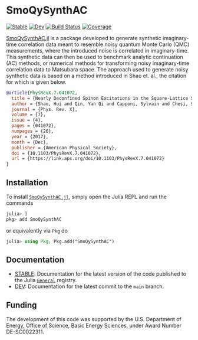 # SmoQySynthAC

[![Stable](https://img.shields.io/badge/docs-stable-blue.svg)](https://SmoQySuite.github.io/SmoQySynthAC.jl/stable/)
[![Dev](https://img.shields.io/badge/docs-dev-blue.svg)](https://SmoQySuite.github.io/SmoQySynthAC.jl/dev/)
[![Build Status](https://github.com/SmoQySuite/SmoQySynthAC.jl/actions/workflows/CI.yml/badge.svg?branch=main)](https://github.com/SmoQySuite/SmoQySynthAC.jl/actions/workflows/CI.yml?query=branch%3Amain)
[![Coverage](https://codecov.io/gh/SmoQySuite/SmoQySynthAC.jl/branch/main/graph/badge.svg)](https://codecov.io/gh/SmoQySuite/SmoQySynthAC.jl)

[SmoQySynthAC.jl](https://github.com/SmoQySuite/SmoQySynthAC.jl) is a package developed to generate synthetic imaginary-time correlation
data meant to resemble noisy quantum Monte Carlo (QMC) measurements, where the introduced noise is correlated in imaginary-time.
This synthetic data can then be used to benchmark analytic continuation (AC) methods, or numerical methods for transforming noisy
imaginary-time correlation data to Matsubara space. The approach used to generate noisy synthetic data is based on a method introduced
in Shao et. al., the citation for which is given below.

```bibtex
@article{PhysRevX.7.041072,
  title = {Nearly Deconfined Spinon Excitations in the Square-Lattice Spin-$1/2$ Heisenberg Antiferromagnet},
  author = {Shao, Hui and Qin, Yan Qi and Capponi, Sylvain and Chesi, Stefano and Meng, Zi Yang and Sandvik, Anders W.},
  journal = {Phys. Rev. X},
  volume = {7},
  issue = {4},
  pages = {041072},
  numpages = {26},
  year = {2017},
  month = {Dec},
  publisher = {American Physical Society},
  doi = {10.1103/PhysRevX.7.041072},
  url = {https://link.aps.org/doi/10.1103/PhysRevX.7.041072}
}
```

## Installation

To install [`SmoQySynthAC.jl`](https://github.com/SmoQySuite/SmoQySynthAC.jl.git),
simply open the Julia REPL and run the commands
```julia
julia> ]
pkg> add SmoQySynthAC
```
or equivalently via `Pkg` do
```julia
julia> using Pkg; Pkg.add("SmoQySynthAC")
```

## Documentation

- [STABLE](https://SmoQySuite.github.io/SmoQySynthAC.jl/stable/): Documentation for the latest version of the code published to the Julia [`General`](https://github.com/JuliaRegistries/General.git) registry.
- [DEV](https://SmoQySuite.github.io/SmoQySynthAC.jl/dev/): Documentation for the latest commit to the `main` branch.

## Funding

The development of this code was supported by the U.S. Department of Energy, Office of Science, Basic Energy Sciences,
under Award Number DE-SC0022311.